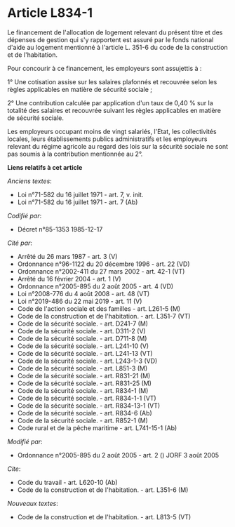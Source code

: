 # Article L834-1

Le financement de l'allocation de logement relevant du présent titre et des dépenses de gestion qui s'y rapportent est assuré
par le fonds national d'aide au logement mentionné à l'article L. 351-6 du code de la construction et de l'habitation.

Pour concourir à ce financement, les employeurs sont assujettis à :

1° Une cotisation assise sur les salaires plafonnés et recouvrée selon les règles applicables en matière de sécurité
sociale ;

2° Une contribution calculée par application d'un taux de 0,40 % sur la totalité des salaires et recouvrée suivant les règles
applicables en matière de sécurité sociale.

Les employeurs occupant moins de vingt salariés, l'Etat, les collectivités locales, leurs établissements publics
administratifs et les employeurs relevant du régime agricole au regard des lois sur la sécurité sociale ne sont pas soumis à
la contribution mentionnée au 2°.

**Liens relatifs à cet article**

_Anciens textes_:

  - Loi n°71-582 du 16 juillet 1971 - art. 7, v. init.
  - Loi n°71-582 du 16 juillet 1971 - art. 7 (Ab)

_Codifié par_:

  - Décret n°85-1353 1985-12-17

_Cité par_:

  - Arrêté du 26 mars 1987 - art. 3 (V)
  - Ordonnance n°96-1122 du 20 décembre 1996 - art. 22 (VD)
  - Ordonnance n°2002-411 du 27 mars 2002 - art. 42-1 (VT)
  - Arrêté du 16 février 2004 - art. 1 (V)
  - Ordonnance n°2005-895 du 2 août 2005 - art. 4 (VD)
  - Loi n°2008-776 du 4 août 2008 - art. 48 (VT)
  - Loi n°2019-486 du 22 mai 2019 - art. 11 (V)
  - Code de l'action sociale et des familles - art. L261-5 (M)
  - Code de la construction et de l'habitation. - art. L351-7 (VT)
  - Code de la sécurité sociale. - art. D241-7 (M)
  - Code de la sécurité sociale. - art. D311-2 (V)
  - Code de la sécurité sociale. - art. D711-8 (M)
  - Code de la sécurité sociale. - art. L241-10 (V)
  - Code de la sécurité sociale. - art. L241-13 (VT)
  - Code de la sécurité sociale. - art. L243-1-3 (VD)
  - Code de la sécurité sociale. - art. L851-3 (M)
  - Code de la sécurité sociale. - art. R831-21 (M)
  - Code de la sécurité sociale. - art. R831-25 (M)
  - Code de la sécurité sociale. - art. R834-1 (M)
  - Code de la sécurité sociale. - art. R834-1-1 (VT)
  - Code de la sécurité sociale. - art. R834-13-1 (VT)
  - Code de la sécurité sociale. - art. R834-6 (Ab)
  - Code de la sécurité sociale. - art. R852-1 (M)
  - Code rural et de la pêche maritime - art. L741-15-1 (Ab)

_Modifié par_:

  - Ordonnance n°2005-895 du 2 août 2005 - art. 2 () JORF 3 août 2005

_Cite_:

  - Code du travail - art. L620-10 (Ab)
  - Code de la construction et de l'habitation. - art. L351-6 (M)

_Nouveaux textes_:

  - Code de la construction et de l'habitation. - art. L813-5 (VT)
